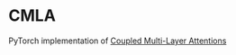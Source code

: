# CMLA
PyTorch implementation of [Coupled Multi-Layer Attentions](https://www.aaai.org/Conferences/AAAI/2017/PreliminaryPapers/15-Wang-W-14441.pdf)
